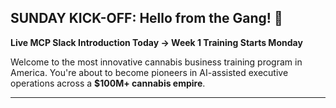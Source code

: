 ## **SUNDAY KICK-OFF: Hello from the Gang! 👋**

**Live MCP Slack Introduction Today → Week 1 Training Starts Monday**

Welcome to the most innovative cannabis business training program in America. You're about to become pioneers in AI-assisted executive operations across a **$100M+ cannabis empire**.

---

